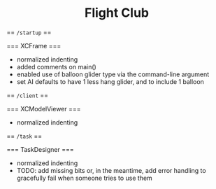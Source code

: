  <h1 align="center">Flight Club</h1>
 
 == `/startup` ==
 
 === XCFrame ===
  
  - normalized indenting
  - added comments on main()
  - enabled use of balloon glider type via the command-line argument
  - set AI defaults to have 1 less hang glider, and to include 1 balloon
  
  
 == `/client` ==
 
 === XCModelViewer ===
 
  - normalized indenting
  
  
== `/task` ==

=== TaskDesigner ===

 - normalized indenting
 - TODO: add missing bits or, in the meantime, add error handling to gracefully fail when someone tries to use them